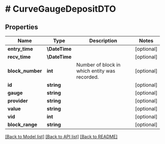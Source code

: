 # # CurveGaugeDepositDTO

## Properties

Name | Type | Description | Notes
------------ | ------------- | ------------- | -------------
**entry_time** | **\DateTime** |  | [optional]
**recv_time** | **\DateTime** |  | [optional]
**block_number** | **int** | Number of block in which entity was recorded. | [optional]
**id** | **string** |  | [optional]
**gauge** | **string** |  | [optional]
**provider** | **string** |  | [optional]
**value** | **string** |  | [optional]
**vid** | **int** |  | [optional]
**block_range** | **string** |  | [optional]

[[Back to Model list]](../../README.md#models) [[Back to API list]](../../README.md#endpoints) [[Back to README]](../../README.md)
